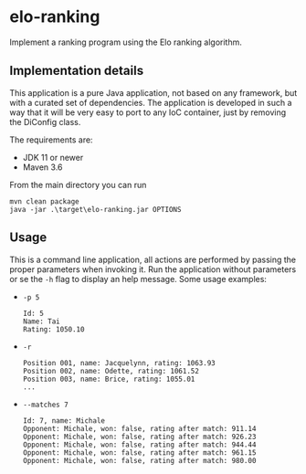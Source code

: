 # elo-ranking
Implement a ranking program using the Elo ranking algorithm.

## Implementation details
This application is a pure Java application, not based on any framework, but with a curated set of dependencies.
The application is developed in such a way that it will be very easy to port to any IoC container, just by removing the DiConfig class.

The requirements are:
* JDK 11 or newer
* Maven 3.6

From the main directory you can run
```
mvn clean package
java -jar .\target\elo-ranking.jar OPTIONS
```

## Usage
This is a command line application, all actions are performed by passing the proper parameters when invoking it.
Run the application without parameters or se the `-h` flag to display an help message.
Some usage examples:
* `-p 5`
    ```
    Id: 5
    Name: Tai
    Rating: 1050.10
    ```
* `-r`
    ```
    Position 001, name: Jacquelynn, rating: 1063.93
    Position 002, name: Odette, rating: 1061.52
    Position 003, name: Brice, rating: 1055.01
    ...
    ```
* `--matches 7`
    ```
    Id: 7, name: Michale
    Opponent: Michale, won: false, rating after match: 911.14
    Opponent: Michale, won: false, rating after match: 926.23
    Opponent: Michale, won: false, rating after match: 944.44
    Opponent: Michale, won: false, rating after match: 961.15
    Opponent: Michale, won: false, rating after match: 980.00
    ```
  
